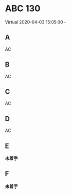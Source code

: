#   ABC 130

Virtual 2020-04-03 15:05:00 -

##  A

AC

##  B

AC

##  C

AC

##  D

AC

##  E

**未着手**

##  F

**未着手**
